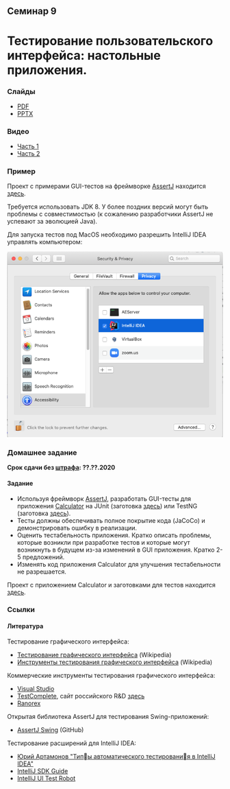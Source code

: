 Семинар 9
--

# Тестирование пользовательского интерфейса: настольные приложения.

### Слайды

* [PDF](Seminar09.pdf)
* [PPTX](Seminar09.pptx)

### Видео

* [Часть 1](TODO)
* [Часть 2](TODO)

### Пример

Проект с примерами GUI-тестов на фреймворке [AssertJ](
https://joel-costigliola.github.io/assertj/assertj-swing.html) находится [здесь](
https://github.com/andrewt0301/qa-testing-course/tree/master/seminars/seminar09/example/calculator).

Требуется использовать JDK 8. У более поздних версий могут быть проблемы с совместимостью
(к сожалению разработчики AssertJ не успевают за эволюцией Java).

Для запуска тестов под MacOS необходимо разрешить IntelliJ IDEA управлять компьютером: 

![MacOS Security](MacOsSecurity.png)

### Домашнее задание

__Срок сдачи без [штрафа](../../grading.md): ??.??.2020__

#### Задание

* Используя фреймворк [AssertJ](https://joel-costigliola.github.io/assertj/assertj-swing.html),
  разработать GUI-тесты для приложения [Calculator](
  https://github.com/andrewt0301/qa-testing-course/blob/master/seminars/seminar09/example/calculator/src/main/java/ru/hse/Calculator.java)
  на JUnit (заготовка [здесь](https://github.com/andrewt0301/qa-testing-course/blob/master/seminars/seminar09/example/calculator/src/test/java/ru/hse/CalculatorJUnitTest.java))
  или TestNG (заготовка [здесь](https://github.com/andrewt0301/qa-testing-course/blob/master/seminars/seminar09/example/calculator/src/test/java/ru/hse/CalculatorTestNGTest.java)).
* Тесты должны обеспечивать полное покрытие кода (JaCoCo) и демонстрировать ошибку в реализации.
* Оценить тестабельность приложения. Кратко описать проблемы, которые возникли при разработке
  тестов и которые могут возникнуть в будущем из-за изменений в GUI приложения.
  Кратко 2-5 предложений.
* Изменять код приложения Calculator для улучшения тестабельности не разрешается.

Проект с приложением Calculator и заготовками для тестов находится [здесь](
https://github.com/andrewt0301/qa-testing-course/tree/master/seminars/seminar09/example/calculator).

### Ссылки

#### Литература

Тестирование графического интерфейса:
* [Тестирование графического интерфейса](
  https://en.wikipedia.org/wiki/Graphical_user_interface_testing) (Wikipedia)
* [Инструменты тестирования графического интерфейса](
  https://en.wikipedia.org/wiki/Comparison_of_GUI_testing_tools) (Wikipedia)

Коммерческие инструменты тестирования графического интерфейса:
* [Visual Studio](https://docs.microsoft.com/en-us/visualstudio/test/use-ui-automation-to-test-your-code?view=vs-2017)
* [TestComplete](https://smartbear.com/product/testcomplete/overview/),
  сайт российского R&D [здесь](https://smartbear.ru/company/products/testcomplete.aspx)
* [Ranorex](https://www.ranorex.com/)

Открытая библиотека AssertJ для тестирования Swing-приложений:
* [AssertJ Swing](http://joel-costigliola.github.io/assertj/assertj-swing.html) (GitHub)

Тестирование расширений для IntelliJ IDEA:
* [Юрий Артамонов "Тип􏰀ы автоматического тестировани􏰁я в IntelliJ IDEA"](
  https://github.com/andrewt0301/qa-testing-course/tree/master/related/Yuriy_Artamonov_Testing_IntelliJ_2020_11.pdf)
* [IntelliJ SDK Guide](
  https://jetbrains.org/intellij/sdk/docs/basics/testing_plugins/testing_plugins.html)
* [IntelliJ UI Test Robot](
  https://github.com/JetBrains/intellij-ui-test-robot)
